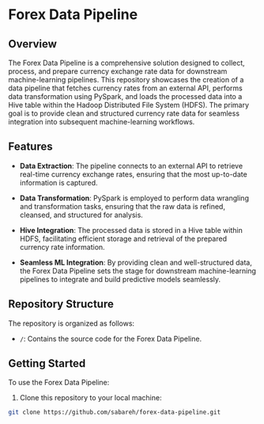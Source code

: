 # Forex Data Pipeline

## Overview
The Forex Data Pipeline is a comprehensive solution designed to collect, process, and prepare currency exchange rate data for downstream machine-learning pipelines. This repository showcases the creation of a data pipeline that fetches currency rates from an external API, performs data transformation using PySpark, and loads the processed data into a Hive table within the Hadoop Distributed File System (HDFS). The primary goal is to provide clean and structured currency rate data for seamless integration into subsequent machine-learning workflows.

## Features

- **Data Extraction**: The pipeline connects to an external API to retrieve real-time currency exchange rates, ensuring that the most up-to-date information is captured.

- **Data Transformation**: PySpark is employed to perform data wrangling and transformation tasks, ensuring that the raw data is refined, cleansed, and structured for analysis.

- **Hive Integration**: The processed data is stored in a Hive table within HDFS, facilitating efficient storage and retrieval of the prepared currency rate information.

- **Seamless ML Integration**: By providing clean and well-structured data, the Forex Data Pipeline sets the stage for downstream machine-learning pipelines to integrate and build predictive models seamlessly.

## Repository Structure

The repository is organized as follows:

- `/`: Contains the source code for the Forex Data Pipeline.

## Getting Started

To use the Forex Data Pipeline:

1. Clone this repository to your local machine:

```bash
git clone https://github.com/sabareh/forex-data-pipeline.git

